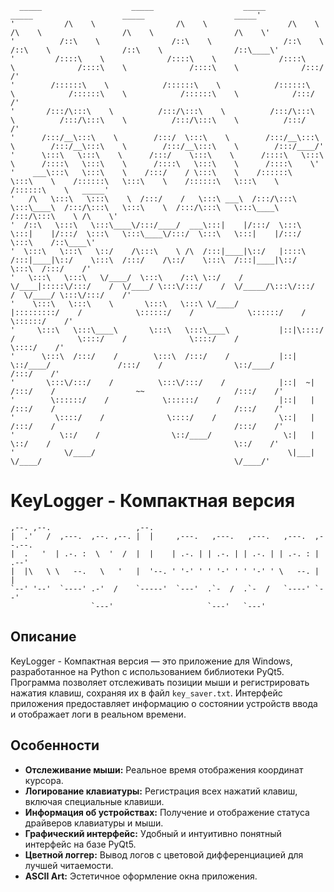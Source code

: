 ```plaintext
  _____                    _____                    _____                    _____                    _____                    _____'
'           /\    \                  /\    \                  /\    \                  /\    \                  /\    \                  /\    \'
'          /::\    \                /::\    \                /::\    \                /::\    \                /::\    \                /::\____\'
'         /::::\    \              /::::\    \              /::::\    \              /::::\    \              /::::\    \              /:::/    /'
'        /::::::\    \            /::::::\    \            /::::::\    \            /::::::\    \            /::::::\    \            /:::/    /'
'       /:::/\:::\    \          /:::/\:::\    \          /:::/\:::\    \          /:::/\:::\    \          /:::/\:::\    \          /:::/    /'
'      /:::/__\:::\    \        /:::/  \:::\    \        /:::/__\:::\    \        /:::/__\:::\    \        /:::/__\:::\    \        /:::/____/'
'      \:::\   \:::\    \      /:::/    \:::\    \      /::::\   \:::\    \      /::::\   \:::\    \      /::::\   \:::\    \      /::::\    \'
'    ___\:::\   \:::\    \    /:::/    / \:::\    \    /::::::\   \:::\    \    /::::::\   \:::\    \    /::::::\   \:::\    \    /::::::\    \   _____'
'   /\   \:::\   \:::\    \  /:::/    /   \:::\ ___\  /:::/\:::\   \:::\____\  /:::/\:::\   \:::\    \  /:::/\:::\   \:::\____\  /:::/\:::\    \ /\    \'
'  /::\   \:::\   \:::\____\/:::/____/  ___\:::|    |/:::/  \:::\   \:::|    |/:::/  \:::\   \:::\____\/:::/  \:::\   \:::|    |/:::/  \:::\    /::\____\'
'  \:::\   \:::\   \::/    /\:::\    \ /\  /:::|____|\::/   |::::\  /:::|____|\::/    \:::\  /:::/    /\::/    \:::\  /:::|____|\::/    \:::\  /:::/    /'
'   \:::\   \:::\   \/____/  \:::\    /::\ \::/    /  \/____|:::::\/:::/    /  \/____/ \:::\/:::/    /  \/_____/\:::\/:::/    /  \/____/ \:::\/:::/    /'
'    \:::\   \:::\    \       \:::\   \:::\ \/____/         |:::::::::/    /            \::::::/    /            \::::::/    /            \::::::/    /'
'     \:::\   \:::\____\       \:::\   \:::\____\           |::|\::::/    /              \::::/    /              \::::/    /              \::::/    /'
'      \:::\  /:::/    /        \:::\  /:::/    /           |::| \::/____/               /:::/    /                \::/____/               /:::/    /'
'       \:::\/:::/    /          \:::\/:::/    /            |::|  ~|                    /:::/    /                  ~~                    /:::/    /'
'        \::::::/    /            \::::::/    /             |::|   |                   /:::/    /                                        /:::/    /'
'         \::::/    /              \::::/    /              \::|   |                  /:::/    /                                        /:::/    /'
'          \::/    /                \::/____/                \:|   |                  \::/    /                                         \::/    /'
'           \/____/                                           \|___|                   \/____/                                           \/____/'
```

# KeyLogger - Компактная версия
```
,--. ,--.                   ,--.
|  .'   /  ,---.  ,--. ,--. |  |     ,---.   ,---.   ,---.   ,---.  ,--.--.
|  .   '  | .-. :  \  '  /  |  |    | .-. | | .-. | | .-. | | .-. : |  .--'
|  |\   \ \   --.   \   '   |  '--. ' '-' ' ' '-' ' ' '-' ' \   --. |  |
`--' '--'  `----' .-'  /    `-----'  `---'  .`-  /  .`-  /   `----' `--'
                  `---'                     `---'   `---'
```
## Описание

KeyLogger - Компактная версия — это приложение для Windows, разработанное на Python с использованием библиотеки PyQt5. Программа позволяет отслеживать позиции мыши и регистрировать нажатия клавиш, сохраняя их в файл `key_saver.txt`. 
Интерфейс приложения предоставляет информацию о состоянии устройств ввода и отображает логи в реальном времени.

## Особенности

- **Отслеживание мыши:** Реальное время отображения координат курсора.
- **Логирование клавиатуры:** Регистрация всех нажатий клавиш, включая специальные клавиши.
- **Информация об устройствах:** Получение и отображение статуса драйверов клавиатуры и мыши.
- **Графический интерфейс:** Удобный и интуитивно понятный интерфейс на базе PyQt5.
- **Цветной логгер:** Вывод логов с цветовой дифференциацией для лучшей читаемости.
- **ASCII Art:** Эстетичное оформление окна приложения.
